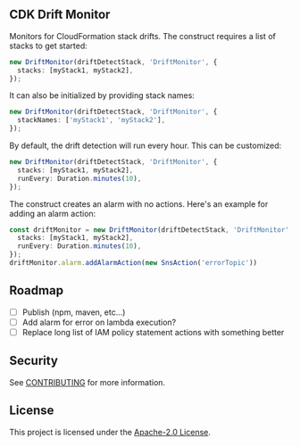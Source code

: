 ## CDK Drift Monitor

Monitors for CloudFormation stack drifts. The construct requires a list of stacks to get started:

```typescript
new DriftMonitor(driftDetectStack, 'DriftMonitor', {
  stacks: [myStack1, myStack2],
});
```

It can also be initialized by providing stack names:

```typescript
new DriftMonitor(driftDetectStack, 'DriftMonitor', {
  stackNames: ['myStack1', 'myStack2'],
});
```

By default, the drift detection will run every hour. This can be customized:

```typescript
new DriftMonitor(driftDetectStack, 'DriftMonitor', {
  stacks: [myStack1, myStack2],
  runEvery: Duration.minutes(10),
});
```

The construct creates an alarm with no actions. Here's an example for adding an alarm action:

```typescript
const driftMonitor = new DriftMonitor(driftDetectStack, 'DriftMonitor', {
  stacks: [myStack1, myStack2],
  runEvery: Duration.minutes(10),
});
driftMonitor.alarm.addAlarmAction(new SnsAction('errorTopic'))
```

## Roadmap

- [ ] Publish (npm, maven, etc...)
- [ ] Add alarm for error on lambda execution?
- [ ] Replace long list of IAM policy statement actions with something better

## Security

See [CONTRIBUTING](CONTRIBUTING.md#security-issue-notifications) for more information.

## License

This project is licensed under the [Apache-2.0 License](./LICENSE).

